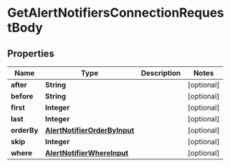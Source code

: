 

# GetAlertNotifiersConnectionRequestBody


## Properties

Name | Type | Description | Notes
------------ | ------------- | ------------- | -------------
**after** | **String** |  |  [optional]
**before** | **String** |  |  [optional]
**first** | **Integer** |  |  [optional]
**last** | **Integer** |  |  [optional]
**orderBy** | [**AlertNotifierOrderByInput**](AlertNotifierOrderByInput.md) |  |  [optional]
**skip** | **Integer** |  |  [optional]
**where** | [**AlertNotifierWhereInput**](AlertNotifierWhereInput.md) |  |  [optional]



